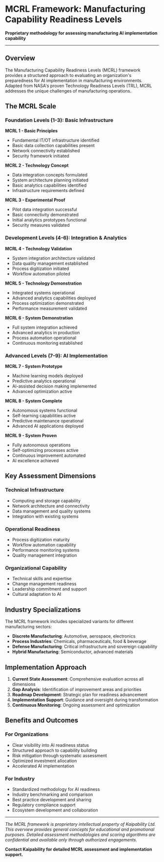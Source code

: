 # MCRL Framework: Manufacturing Capability Readiness Levels

**Proprietary methodology for assessing manufacturing AI implementation capability**

---

## Overview

The Manufacturing Capability Readiness Levels (MCRL) framework provides a structured approach to evaluating an organization's preparedness for AI implementation in manufacturing environments. Adapted from NASA's proven Technology Readiness Levels (TRL), MCRL addresses the unique challenges of manufacturing operations.

## The MCRL Scale

### Foundation Levels (1-3): Basic Infrastructure
**MCRL 1 - Basic Principles**
- Fundamental IT/OT infrastructure identified
- Basic data collection capabilities present
- Network connectivity established
- Security framework initiated

**MCRL 2 - Technology Concept**
- Data integration concepts formulated  
- System architecture planning initiated
- Basic analytics capabilities identified
- Infrastructure requirements defined

**MCRL 3 - Experimental Proof**
- Pilot data integration successful
- Basic connectivity demonstrated
- Initial analytics prototypes functional
- Security measures validated

### Development Levels (4-6): Integration & Analytics
**MCRL 4 - Technology Validation**
- System integration architecture validated
- Data quality management established
- Process digitization initiated
- Workflow automation piloted

**MCRL 5 - Technology Demonstration**
- Integrated systems operational
- Advanced analytics capabilities deployed
- Process optimization demonstrated
- Performance measurement validated

**MCRL 6 - System Demonstration**
- Full system integration achieved
- Advanced analytics in production
- Process automation operational
- Continuous monitoring established

### Advanced Levels (7-9): AI Implementation
**MCRL 7 - System Prototype**
- Machine learning models deployed
- Predictive analytics operational
- AI-assisted decision making implemented
- Advanced optimization active

**MCRL 8 - System Complete**
- Autonomous systems functional
- Self-learning capabilities active
- Predictive maintenance operational
- Advanced AI applications deployed

**MCRL 9 - System Proven**
- Fully autonomous operations
- Self-optimizing processes active
- Continuous improvement automated
- AI excellence achieved

## Key Assessment Dimensions

### Technical Infrastructure
- Computing and storage capability
- Network architecture and connectivity
- Data management and quality systems
- Integration with existing systems

### Operational Readiness
- Process digitization maturity
- Workflow automation capability
- Performance monitoring systems
- Quality management integration

### Organizational Capability
- Technical skills and expertise
- Change management readiness
- Leadership commitment and support
- Cultural adaptation to AI

## Industry Specializations

The MCRL framework includes specialized variants for different manufacturing sectors:

- **Discrete Manufacturing**: Automotive, aerospace, electronics
- **Process Industries**: Chemicals, pharmaceuticals, food & beverage
- **Defense Manufacturing**: Critical infrastructure and sovereign capability
- **Hybrid Manufacturing**: Semiconductor, advanced materials

## Implementation Approach

1. **Current State Assessment**: Comprehensive evaluation across all dimensions
2. **Gap Analysis**: Identification of improvement areas and priorities
3. **Roadmap Development**: Strategic plan for readiness advancement
4. **Implementation Support**: Guidance and oversight during transformation
5. **Continuous Monitoring**: Ongoing assessment and optimization

## Benefits and Outcomes

### For Organizations
- Clear visibility into AI readiness status
- Structured approach to capability building
- Risk mitigation through systematic assessment
- Optimized investment allocation
- Accelerated AI implementation

### For Industry
- Standardized methodology for AI readiness
- Industry benchmarking and comparison
- Best practice development and sharing
- Regulatory compliance support
- Ecosystem development and collaboration

---

*The MCRL framework is proprietary intellectual property of Kaipability Ltd. This overview provides general concepts for educational and promotional purposes. Detailed assessment methodologies and scoring algorithms are confidential and available only through authorized engagements.*

**Contact Kaipability for detailed MCRL assessment and implementation support.**